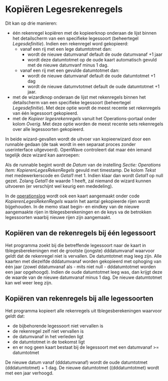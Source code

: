 # Kopiëren Legesrekenregels

Dit kan op drie manieren:

- één rekenregel kopiëren met de kopieerknop onderaan de lijst binnen het detailscherm van een specifieke legessoort (beheertegel _Legesdefinitie_). Indien een rekenregel word gekopieerd:
  - vanaf een rij met een lege datumtotmet dan:
    - wordt de nieuwe datumvanaf default de oude datumvanaf +1 jaar
    - wordt deze datumtotmet op de oude kaart automatisch gevuld met de nieuwe datumvanf minus 1 dag.
  - vanaf een rij met een gevulde datumtotmet dan:
    - wordt de nieuwe datumvanaf default de oude datumtotmet +1 dag
    - wordt de nieuwe datumvtotmet default de oude datumtotmet +1 jaar.
- met de wizardknop onderaan de lijst met rekenregels binnen het detailscherm van een specifieke legessoort (beheertegel _Legesdefinitie_). Met deze optie wordt de meest recente set rekenregels van één legessoort gekopieerd.
- met de _Kopieer legesrekenregels_ vanuit het Operations-portaal onder kolom _Overig_. Met deze optie worden de meest recente sets rekenregels over alle legessoorten gekopieerd.

In beide wizard-gevallen wordt de uitvoer van kopieerwizard door een runnable gedaan (de taak wordt in een separaat proces zonder userinterface uitgevoerd). OpenWave controleert dat maar één iemand tegelijk deze wizard kan aanroepen:

Als de runnable begint wordt de _Datum_ van de instelling _Sectie: Operations Item: KopierenLegesRekenRegels_ gevuld met timestamp. De kolom _Tekst_ met medewerkerscode en _Getal1_ met 1. Indien klaar dan wordt _Getal1_ op null gezet. Zolang _Getal1_ de waarde 1 heeft, zal niemand de wizard kunnen uitvoeren (er verschijnt wel keurig een mededeling).

In de [operationslog](/docs/probleemoplossing/portalen_en_moduleschermen/servicecentrum/kolom_logs/operationlog.md) wordt ook een kaart aangemaakt onder code _KopierenLegesRekenRegels_ waarin het aantal gekopieerde rijen wordt bijgehouden. In de memo staat begin- en eindkey van de nieuwe aangemaakte rijen in tblegesberekeningen en de keys va de betrokken legessoorten waarbij nieuwe rijen zijn aangemaakt.

## Kopiëren van de rekenregels bij één legessoort

Het programma zoekt bij die betreffende legessoort naar de kaart in tblegesberekeningen met de grootste (jongste) dddatumvanaf waarvoor geldt dat de rekenregel niet is vervallen. De datumtotmet mag leeg zijn. Alle kaarten met diezelfde dddatumvanaf worden gekopieerd met ophoging van één jaar (zowel ddatumvanaf als - mits niet null - dddatumtotmet worden een jaar opgehoogd). Indien de oude datumtotmet leeg was, dan krijgt deze de waarde van de nieuwe datumvanaf minus 1 dag. De nieuwe datumtotmet kan wel weer leeg zijn.

## Kopiëren van rekenregels bij alle legessoorten

Het programma kopieert alle rekenregels uit tblegesberekeningen waarvoor geldt dat:

- de bijbehorende legessoort niet vervallen is
- de rekenregel zelf niet vervallen is
- de datumvanaf in het verleden ligt
- de datumtotmet in de toekomst ligt
- en er nog geen kaart bestaat bij de legessoort met een datumvanaf >= datumtotmet

De nieuwe datum vanaf (dddatumvanaf) wordt de oude datumtotmet (dddatumtotmet) + 1 dag. De nieuwe datumtotmet ((dddatumtotmet) wordt met een jaar verhoogd.
